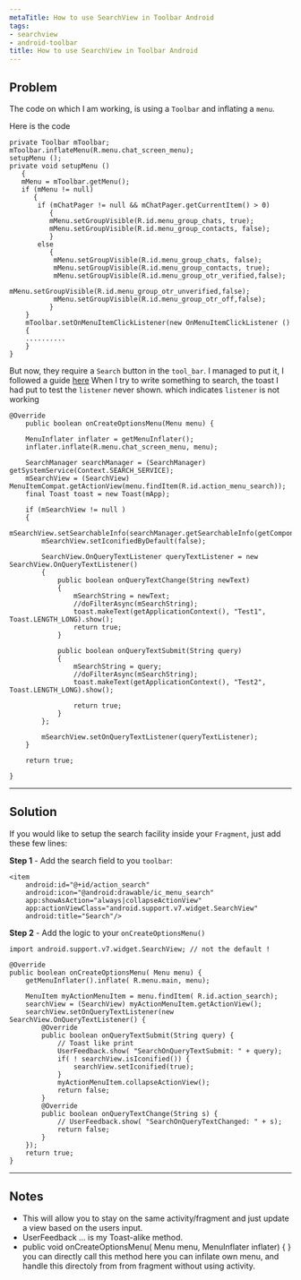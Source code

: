 ```yaml
---
metaTitle: How to use SearchView in Toolbar Android
tags:
- searchview
- android-toolbar
title: How to use SearchView in Toolbar Android
---
```


## Problem

The code on which I am working, is using a `Toolbar` and inflating a `menu`.


Here is the code



```
private Toolbar mToolbar;
mToolbar.inflateMenu(R.menu.chat_screen_menu);
setupMenu ();
private void setupMenu ()
   {
   mMenu = mToolbar.getMenu();
   if (mMenu != null)
      {
       if (mChatPager != null && mChatPager.getCurrentItem() > 0)
          {
          mMenu.setGroupVisible(R.id.menu_group_chats, true);
          mMenu.setGroupVisible(R.id.menu_group_contacts, false);
          }
       else
          {
           mMenu.setGroupVisible(R.id.menu_group_chats, false);
           mMenu.setGroupVisible(R.id.menu_group_contacts, true);
           mMenu.setGroupVisible(R.id.menu_group_otr_verified,false);
           mMenu.setGroupVisible(R.id.menu_group_otr_unverified,false);
           mMenu.setGroupVisible(R.id.menu_group_otr_off,false);
          }
    }
    mToolbar.setOnMenuItemClickListener(new OnMenuItemClickListener ()
    {
    ..........
    }
}

```

But now, they require a `Search` button in the `tool_bar`.
I managed to put it, I followed a guide [here](https://developer.android.com/training/search/setup.html#create-sa)
When I try to write something to search, the toast I had put to test the `listener` never shown. 
which indicates `listener` is not working 



```
@Override
    public boolean onCreateOptionsMenu(Menu menu) {

    MenuInflater inflater = getMenuInflater();
    inflater.inflate(R.menu.chat_screen_menu, menu);

    SearchManager searchManager = (SearchManager) getSystemService(Context.SEARCH_SERVICE);
    mSearchView = (SearchView) MenuItemCompat.getActionView(menu.findItem(R.id.action_menu_search));
    final Toast toast = new Toast(mApp);

    if (mSearchView != null )
    {
        mSearchView.setSearchableInfo(searchManager.getSearchableInfo(getComponentName()));
        mSearchView.setIconifiedByDefault(false);

        SearchView.OnQueryTextListener queryTextListener = new SearchView.OnQueryTextListener()
        {
            public boolean onQueryTextChange(String newText)
            {
                mSearchString = newText;
                //doFilterAsync(mSearchString);
                toast.makeText(getApplicationContext(), "Test1", Toast.LENGTH_LONG).show();
                return true;
            }

            public boolean onQueryTextSubmit(String query)
            {
                mSearchString = query;
                //doFilterAsync(mSearchString);
                toast.makeText(getApplicationContext(), "Test2", Toast.LENGTH_LONG).show();

                return true;
            }
        };

        mSearchView.setOnQueryTextListener(queryTextListener);
    }

    return true;

}

```


---

## Solution

If you would like to setup the search facility inside your `Fragment`, just add these few lines: 


**Step 1** - Add the search field to you `toolbar`: 



```
<item
    android:id="@+id/action_search"
    android:icon="@android:drawable/ic_menu_search"
    app:showAsAction="always|collapseActionView"
    app:actionViewClass="android.support.v7.widget.SearchView"
    android:title="Search"/>

```

**Step 2** - Add the logic to your `onCreateOptionsMenu()`



```
import android.support.v7.widget.SearchView; // not the default !

@Override
public boolean onCreateOptionsMenu( Menu menu) {
    getMenuInflater().inflate( R.menu.main, menu);

    MenuItem myActionMenuItem = menu.findItem( R.id.action_search);
    searchView = (SearchView) myActionMenuItem.getActionView();
    searchView.setOnQueryTextListener(new SearchView.OnQueryTextListener() {
        @Override
        public boolean onQueryTextSubmit(String query) {
            // Toast like print
            UserFeedback.show( "SearchOnQueryTextSubmit: " + query);
            if( ! searchView.isIconified()) {
                searchView.setIconified(true);
            }
            myActionMenuItem.collapseActionView();
            return false;
        }
        @Override
        public boolean onQueryTextChange(String s) {
            // UserFeedback.show( "SearchOnQueryTextChanged: " + s);
            return false;
        }
    });
    return true;
}

```


---

## Notes

- This will allow you to stay on the same activity/fragment and just update a view based on the users input.
- UserFeedback ... is my Toast-alike method.
- public void onCreateOptionsMenu( Menu menu,  MenuInflater inflater) {
} you can directly call this method here you can infilate own menu, and handle this directoly from from fragment without using activity.
